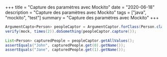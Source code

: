 +++
title = "Capture des paramètres avec Mockito"
date = "2020-06-18"
description = "Capture des paramètres avec Mockito"
tags = ["java", "mockito", "test"]
summary = "Capture des paramètres avec Mockito"
+++


```Java
ArgumentCapto<Person> peopleCaptor = ArgumentCaptor.forClass(Person.class);
verify(mock, times(2)).doSomething(peopleCaptor.capture());
        
List<Person> capturedPeople = peopleCaptor.getAllValues();
assertEquals("John", capturedPeople.get(0).getName());
assertEquals("Jane", capturedPeople.get(1).getName());
```
